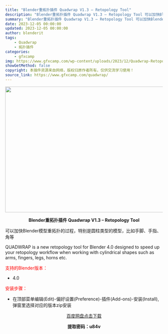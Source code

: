 ```yaml
---
title: "Blender重拓扑插件 Quadwrap V1.3 – Retopology Tool"
description: "Blender重拓扑插件 Quadwrap V1.3 – Retopology Tool 可以加快Blender模型重拓扑的过程，特别是圆柱类型的模型，比如手脚、手指、角等 QUADWRA..."
summary: "Blender重拓扑插件 Quadwrap V1.3 – Retopology Tool 可以加快Blender模型重拓扑的过程，特别是圆柱类型的模型，比如手脚、手指、角等 QUADWRA..."
date: 2023-12-05 00:00:00
updated: 2023-12-05 00:00:00
author: blenderit
tags: 
    - Quadwrap
    - 拓扑插件
categories:
    - gfxcamp
img: https://www.gfxcamp.com/wp-content/uploads/2023/12/Quadwrap-Retopology-Tool.jpg
showGetMethod: false
copyright: 本插件资源来自网络，版权归原作者所有，仅供交流学习使用！
source_link: https://www.gfxcamp.com/quadwrap/
---
```

<div><p style="text-align: center;"><img decoding="async" class="aligncenter size-full wp-image-117174" src="https://www.gfxcamp.com/wp-content/uploads/2023/12/Quadwrap-Retopology-Tool.jpg" data-src="https://www.gfxcamp.com/wp-content/uploads/2023/12/Quadwrap-Retopology-Tool.jpg" alt="" width="640" height="402" data-srcset="https://www.gfxcamp.com/wp-content/uploads/2023/12/Quadwrap-Retopology-Tool.jpg 640w, https://www.gfxcamp.com/wp-content/uploads/2023/12/Quadwrap-Retopology-Tool-150x94.jpg 150w" data-sizes="(max-width: 640px) 100vw, 640px"></p><p style="text-align: center;"><strong>Blender重拓扑插件 Quadwrap V1.3 – Retopology Tool</strong></p><p style="text-align: left;">可以加快Blender模型重拓扑的过程，特别是圆柱类型的模型，比如手脚、手指、角等</p><p>QUADWRAP is a new retopology tool for Blender 4.0 designed to speed up your retopology workflow when working with cylindrical shapes such as arms, fingers, legs, horns etc.</p><p style="text-align: left;"><span style="color: #ff0000;">支持的Blender版本：</span></p><ul>
<li style="text-align: left;">4.0</li>
</ul><p><span style="color: #ff0000;">安装步骤：</span></p><ul>
<li>在顶部菜单编辑(Edit)-偏好设置(Preference)-插件(Add-ons)-安装(Install),弹窗里选择对应的版本zip安装</li>
</ul><p style="text-align: center;"><a class="maxbutton-3 maxbutton maxbutton-baidu" target="_blank" rel="noopener" href="https://pan.baidu.com/s/1gTtJiBRHIoUyhLkuKiSGbg?pwd=u84v"><span class="mb-text">百度网盘点击下载</span></a></p><p style="text-align: center;"><strong>提取密码：u84v</strong></p></div>